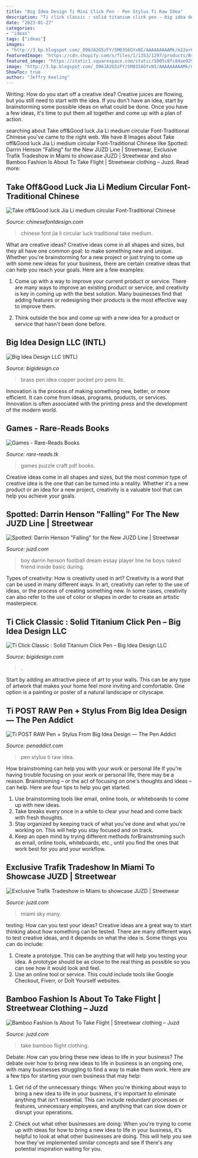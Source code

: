 ```yaml
---
title: "Big Idea Design Ti Mini Click Pen - Pen Stylus Ti Raw Idea"
description: "Ti click classic : solid titanium click pen – big idea design llc"
date: "2023-01-27"
categories:
- "ideas"
tags: ["ideas"]
images:
- "http://3.bp.blogspot.com/_O96JA2G5zFY/SM03S6GYxNI/AAAAAAAAAMk/m22er045J3g/s400/bambooweb.gif"
featuredImage: "https://cdn.shopify.com/s/files/1/1353/1297/products/BrassCopperPocketPro-16x9_2048x2048_6d086685-5b69-4c73-84b8-9aa992959eea_large.jpg?v=1579494051"
featured_image: "https://static1.squarespace.com/static/5005c8fc84ae929b37214ebd/t/5327dd46e4b0fb8bb1f08599/1395121479762/"
image: "http://3.bp.blogspot.com/_O96JA2G5zFY/SM03S6GYxNI/AAAAAAAAAMk/m22er045J3g/s400/bambooweb.gif"
ShowToc: true
author: "Jeffry Keeling"
---
```



Writing: How do you start off a creative idea?
Creative juices are flowing, but you still need to start with the idea.  If you don't have an idea, start by brainstorming some possible ideas on what could be done. Once you have a few ideas, it's time to put them all together and come up with a plan of action.

	

		
searching about Take off&amp;Good luck Jia Li medium circular Font-Traditional Chinese you've came to the right web. We have 8 Images about Take off&amp;Good luck Jia Li medium circular Font-Traditional Chinese like Spotted: Darrin Henson &quot;Falling&quot; for the New JUZD Line | Streetwear, Exclusive Trafik Tradeshow in Miami to showcase JUZD | Streetwear and also Bamboo Fashion Is About To Take Flight | Streetwear clothing – Juzd. Read more:
		
    
## Take Off&amp;Good Luck Jia Li Medium Circular Font-Traditional Chinese

<img loading=lazy src="https://pic.chinesefontdesign.com/uploads/2013/08/1521215215.png" onerror="this.onerror=null;this.src='https://tse3.mm.bing.net/th?id=OIP.BQL9tmqnu9ilxR5xKkfmUwHaI4&amp;pid=15.1';" alt="Take off&amp;Good luck Jia Li medium circular Font-Traditional Chinese">

_Source: chinesefontdesign.com_

>chinese font jia li circular luck traditional take medium. 

	

What are creative ideas?
Creative ideas come in all shapes and sizes, but they all have one common goal: to make something new and unique. Whether you're brainstorming for a new project or just trying to come up with some new ideas for your business, there are certain creative ideas that can help you reach your goals. Here are a few examples: 
1. Come up with a way to improve your current product or service. There are many ways to improve an existing product or service, and creativity is key in coming up with the best solution. Many businesses find that adding features or redesigning their products is the most effective way to improve them. 

2. Think outside the box and come up with a new idea for a product or service that hasn't been done before.

    
## Big Idea Design LLC (INTL)

<img loading=lazy src="https://cdn.shopify.com/s/files/1/1353/1297/products/BrassCopperPocketPro-16x9_2048x2048_6d086685-5b69-4c73-84b8-9aa992959eea_large.jpg?v=1579494051" onerror="this.onerror=null;this.src='https://tse2.mm.bing.net/th?id=OIP.YoX_w_78hbHjpjUIKyX2agHaHa&amp;pid=15.1';" alt="Big Idea Design LLC (INTL)">

_Source: bigidesign.co_

>brass pen idea copper pocket pro pens llc. 

	

Innovation is the process of making something new, better, or more efficient. It can come from ideas, programs, products, or services. Innovation is often associated with the printing press and the development of the modern world.

    
## Games - Rare-Reads Books

<img loading=lazy src="https://images-na.ssl-images-amazon.com/images/I/412YQW8W8XL._SX290_BO1,204,203,200_.jpg" onerror="this.onerror=null;this.src='https://tse1.mm.bing.net/th?id=OIP.CiIC3Wa4KTxU5_CXOtJq6QAAAA&amp;pid=15.1';" alt="Games - Rare-Reads Books">

_Source: rare-reads.tk_

>games puzzle craft pdf books. 

	

Creative ideas come in all shapes and sizes, but the most common type of creative idea is the one that can be turned into a reality. Whether it's a new product or an idea for a new project, creativity is a valuable tool that can help you achieve your goals.

    
## Spotted: Darrin Henson &quot;Falling&quot; For The New JUZD Line | Streetwear

<img loading=lazy src="http://4.bp.blogspot.com/_O96JA2G5zFY/Ss1YJby_83I/AAAAAAAAAxM/ltP3B-UsJZ0/s400/darrinhenson.jpg" onerror="this.onerror=null;this.src='https://tse1.mm.bing.net/th?id=OIP.VKxnzThgpkoeJbIC5aaKqwAAAA&amp;pid=15.1';" alt="Spotted: Darrin Henson &quot;Falling&quot; for the New JUZD Line | Streetwear">

_Source: juzd.com_

>boy darrin henson football dream essay player line he boys naked friend inside basic during. 

	

Types of creativity: How is creativity used in art?
Creativity is a word that can be used in many different ways. In art, creativity can refer to the use of ideas, or the process of creating something new. In some cases, creativity can also refer to the use of color or shapes in order to create an artistic masterpiece.

    
## Ti Click Classic : Solid Titanium Click Pen – Big Idea Design LLC

<img loading=lazy src="https://cdn.shopify.com/s/files/1/1353/1287/products/Ti-Click-Pen-Classic-3f_2048x2048.jpg?v=1492366337" onerror="this.onerror=null;this.src='https://tse2.mm.bing.net/th?id=OIP.fHncKSfKZiJHxB_qZlzo7gHaE8&amp;pid=15.1';" alt="Ti Click Classic : Solid Titanium Click Pen – Big Idea Design LLC">

_Source: bigidesign.com_

>. 

	

Start by adding an attractive piece of art to your walls. This can be any type of artwork that makes your home feel more inviting and comfortable. One option is a painting or poster of a natural landscape or cityscape.

    
## Ti POST RAW Pen + Stylus From Big Idea Design — The Pen Addict

<img loading=lazy src="https://static1.squarespace.com/static/5005c8fc84ae929b37214ebd/t/5327dd46e4b0fb8bb1f08599/1395121479762/" onerror="this.onerror=null;this.src='https://tse1.mm.bing.net/th?id=OIP.xMhA7AqkPovsJDUjDlE3gAHaJ4&amp;pid=15.1';" alt="Ti POST RAW Pen + Stylus From Big Idea Design — The Pen Addict">

_Source: penaddict.com_

>pen stylus ti raw idea. 

	

How brainstroming can help you with your work or personal life
If you're having trouble focusing on your work or personal life, there may be a reason. Brainstroming – or the act of focusing on one's thoughts and ideas – can help. Here are four tips to help you get started: 
1. Use brainstorming tools like email, online tools, or whiteboards to come up with new ideas. 
2. Take breaks every once in a while to clear your head and come back with fresh thoughts. 
3. Stay organized by keeping track of what you've done and what you're working on. This will help you stay focused and on track. 
4. Keep an open mind by trying different methods forBrainstroming such as email, online tools, whiteboards, etc., until you find the ones that work best for you and your workflow.

    
## Exclusive Trafik Tradeshow In Miami To Showcase JUZD | Streetwear

<img loading=lazy src="http://1.bp.blogspot.com/_TQGv9z56Xts/SM2nwY64bkI/AAAAAAAAASs/NrzaGdxqrto/s400/miami-sky.jpg" onerror="this.onerror=null;this.src='https://tse2.mm.bing.net/th?id=OIP.usUmUom6NoEhcoIUHOU66gAAAA&amp;pid=15.1';" alt="Exclusive Trafik Tradeshow in Miami to showcase JUZD | Streetwear">

_Source: juzd.com_

>miami sky many. 

	

testing: How can you test your ideas?
Creative ideas are a great way to start thinking about how something can be tested. There are many different ways to test creative ideas, and it depends on what the idea is. Some things you can do include:
1. Create a prototype. This can be anything that will help you testing your idea. A prototype should be as close to the real thing as possible so you can see how it would look and feel.
2. Use an online tool or service. This could include tools like Google Checkout, Fiverr, or DoIt Yourself websites.

    
## Bamboo Fashion Is About To Take Flight | Streetwear Clothing – Juzd

<img loading=lazy src="http://3.bp.blogspot.com/_O96JA2G5zFY/SM03S6GYxNI/AAAAAAAAAMk/m22er045J3g/s400/bambooweb.gif" onerror="this.onerror=null;this.src='https://tse1.mm.bing.net/th?id=OIP.E604yM280yhoEDH8mWkBMgAAAA&amp;pid=15.1';" alt="Bamboo Fashion Is About To Take Flight | Streetwear clothing – Juzd">

_Source: juzd.com_

>take bamboo flight clothing. 

	

Debate: How can you bring these new ideas to life in your business?
The debate over how to bring new ideas to life in business is an ongoing one, with many businesses struggling to find a way to make them work. Here are a few tips for starting your own business that may help: 
1. Get rid of the unnecessary things: When you're thinking about ways to bring a new idea to life in your business, it's important to eliminate anything that isn't essential. This can include redundant processes or features, unnecessary employees, and anything that can slow down or disrupt your operations. 

2. Check out what other businesses are doing: When you're trying to come up with ideas for how to bring a new idea to life in your business, it's helpful to look at what other businesses are doing. This will help you see how they've implemented similar concepts and see if there's any potential inspiration waiting for you.

